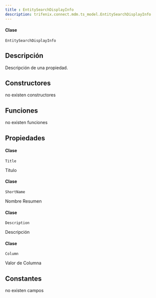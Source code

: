 ```yaml
---
title : EntitySearchDisplayInfo
description: trifenix.connect.mdm.ts_model.EntitySearchDisplayInfo
---
```




<CodeBlock slots = 'heading, code' repeat = '1' languages = 'C#' />

#### Clase
```
EntitySearchDisplayInfo
```

## Descripción
Descripción de una propiedad.
## Constructores

no existen constructores


## Funciones

no existen funciones

## Propiedades

<CodeBlock slots = 'heading, code' repeat = '1' languages = 'C#' />

#### Clase
```
Title
```

Título
<CodeBlock slots = 'heading, code' repeat = '1' languages = 'C#' />

#### Clase
```
ShortName
```

Nombre Resumen
<CodeBlock slots = 'heading, code' repeat = '1' languages = 'C#' />

#### Clase
```
Description
```

Descripción
<CodeBlock slots = 'heading, code' repeat = '1' languages = 'C#' />

#### Clase
```
Column
```

Valor de Columna
## Constantes
no existen campos

